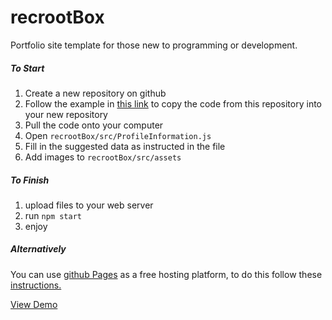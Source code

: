 # recrootBox
Portfolio site template for those new to programming or development.

##### To Start
1. Create a new repository on github
2. Follow the example in [this link](https://help.github.com/articles/duplicating-a-repository/) to copy the code from this repository into your new repository
3. Pull the code onto your computer
4. Open ```recrootBox/src/ProfileInformation.js```
4. Fill in the suggested data as instructed in the file
5. Add images to `recrootBox/src/assets`

##### To Finish

1. upload files to your web server
2. run `npm start`
3. enjoy

##### Alternatively
You can use [github Pages](https://pages.github.com/) as a free hosting platform, to do this follow these [instructions.](https://medium.com/@_mariacheline/deploy-create-react-app-project-to-github-pages-2eb6deda5b89)


[View Demo](http://trevorhere.github.io/recrootBox)
